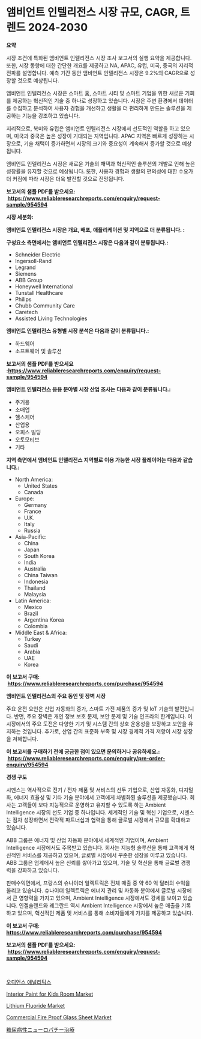 <p><h1>앰비언트 인텔리전스 시장 규모, CAGR, 트렌드 2024-2030</h1></p><p><strong>요약</strong></p>
<p><p>시장 조건에 특화된 앰비언트 인텔리전스 시장 조사 보고서의 실행 요약을 제공합니다. 또한, 시장 동향에 대한 간단한 개요를 제공하고 NA, APAC, 유럽, 미국, 중국의 지리적 전파를 설명합니다. 예측 기간 동안 앰비언트 인텔리전스 시장은 9.2%의 CAGR으로 성장할 것으로 예상됩니다.</p><p>앰비언트 인텔리전스 시장은 스마트 홈, 스마트 시티 및 스마트 기업을 위한 새로운 기회를 제공하는 혁신적인 기술 중 하나로 성장하고 있습니다. 시장은 주변 환경에서 데이터를 수집하고 분석하여 사용자 경험을 개선하고 생활을 더 편리하게 만드는 솔루션을 제공하는 기능을 강조하고 있습니다.</p><p>지리적으로, 북미와 유럽은 앰비언트 인텔리전스 시장에서 선도적인 역할을 하고 있으며, 미국과 중국은 높은 성장이 기대되는 지역입니다. APAC 지역은 빠르게 성장하는 시장으로, 기술 채택이 증가하면서 시장의 크기와 중요성이 계속해서 증가할 것으로 예상됩니다.</p><p>앰비언트 인텔리전스 시장은 새로운 기술의 채택과 혁신적인 솔루션의 개발로 인해 높은 성장률을 유지할 것으로 예상됩니다. 또한, 사용자 경험과 생활의 편의성에 대한 수요가 더 커짐에 따라 시장은 더욱 발전할 것으로 전망됩니다.</p></p>
<p><strong>보고서의 샘플 PDF를 받으세요: &nbsp;<a href="https://www.reliableresearchreports.com/enquiry/request-sample/954594">https://www.reliableresearchreports.com/enquiry/request-sample/954594</a></strong></p>
<p><strong>시장 세분화:</strong></p>
<p><strong> 앰비언트 인텔리전스 시장은 개요, 배포, 애플리케이션 및 지역으로 더 분류됩니다. :</strong></p>
<p><strong>구성요소 측면에서는 앰비언트 인텔리전스 시장은 다음과 같이 분류됩니다.:</strong></p>
<p><ul><li>Schneider Electric</li><li>Ingersoll-Rand</li><li>Legrand</li><li>Siemens</li><li>ABB Group</li><li>Honeywell International</li><li>Tunstall Healthcare</li><li>Philips</li><li>Chubb Community Care</li><li>Caretech</li><li>Assisted Living Technologies</li></ul></p>
<p><strong> 앰비언트 인텔리전스 유형별 시장 분석은 다음과 같이 분류됩니다.:</strong></p>
<p><ul><li>하드웨어</li><li>소프트웨어 및 솔루션</li></ul></p>
<p><strong>보고서의 샘플 PDF를 받으세요 :<a href="https://www.reliableresearchreports.com/enquiry/request-sample/954594">https://www.reliableresearchreports.com/enquiry/request-sample/954594</a></strong></p>
<p><strong> 앰비언트 인텔리전스 응용 분야별 시장 산업 조사는 다음과 같이 분류됩니다.:</strong></p>
<p><ul><li>주거용</li><li>소매업</li><li>헬스케어</li><li>산업용</li><li>오피스 빌딩</li><li>오토모티브</li><li>기타</li></ul></p>
<p><strong>지역 측면에서 앰비언트 인텔리전스 지역별로 이용 가능한 시장 플레이어는 다음과 같습니다.:</strong></p>
<p><ul>
    <li>
        North America:
        <ul>
            <li>United States</li>
            <li>Canada</li>
        </ul>
    </li>
    <li>
        Europe:
        <ul>
            <li>Germany</li>
            <li>France</li>
            <li>U.K.</li>
            <li>Italy</li>
            <li>Russia</li>
        </ul>
    </li>
    <li>
        Asia-Pacific:
        <ul>
            <li>China</li>
            <li>Japan</li>
            <li>South Korea</li>
            <li>India</li>
            <li>Australia</li>
            <li>China Taiwan</li>
            <li>Indonesia</li>
            <li>Thailand</li>
            <li>Malaysia</li>
        </ul>
    </li>
    <li>
        Latin America:
        <ul>
            <li>Mexico</li>
            <li>Brazil</li>
            <li>Argentina Korea</li>
            <li>Colombia</li>
        </ul>
    </li>
    <li>
        Middle East & Africa:
        <ul>
            <li>Turkey</li>
            <li>Saudi</li>
            <li>Arabia</li>
            <li>UAE</li>
            <li>Korea</li>
        </ul>
    </li>
    </ul></p>
<p><strong>이 보고서 구매: &nbsp;<a href="https://www.reliableresearchreports.com/purchase/954594">https://www.reliableresearchreports.com/purchase/954594</a></strong></p>
<p><strong>앰비언트 인텔리전스의 주요 동인 및 장벽 시장</strong></p>
<p><p>주요 운전 요인은 산업 자동화의 증가, 스마트 가전 제품의 증가 및 IoT 기술의 발전입니다. 반면, 주요 장벽은 개인 정보 보호 문제, 보안 문제 및 기술 인프라의 한계입니다. 이 시장에서의 주요 도전은 다양한 기기 및 시스템 간의 상호 운용성을 보장하고 보안을 유지하는 것입니다. 추가로, 산업 간의 표준화 부족 및 시장 경제적 가격 저항이 시장 성장을 저해합니다.</p></p>
<p><strong>이 보고서를 구매하기 전에 궁금한 점이 있으면 문의하거나 공유하세요.: &nbsp;<a href="https://www.reliableresearchreports.com/enquiry/pre-order-enquiry/954594">https://www.reliableresearchreports.com/enquiry/pre-order-enquiry/954594</a></strong></p>
<p><strong>경쟁 구도</strong></p>
<p><p>시멘스는 역사적으로 전기 / 전자 제품 및 서비스의 선두 기업으로, 산업 자동화, 디지털화, 에너지 효율성 및 기타 기술 분야에서 고객에게 차별화된 솔루션을 제공했습니다. 회사는 고객들이 보다 지능적으로 운영하고 유지할 수 있도록 하는 Ambient Intelligence 시장의 선도 기업 중 하나입니다. 세계적인 기술 및 혁신 기업으로, 시멘스는 점차 성장하면서 전략적 파트너십과 협력을 통해 글로벌 시장에서 규모를 확대하고 있습니다.</p><p>ABB 그룹은 에너지 및 산업 자동화 분야에서 세계적인 기업이며, Ambient Intelligence 시장에서도 주목받고 있습니다. 회사는 지능형 솔루션을 통해 고객에게 혁신적인 서비스를 제공하고 있으며, 글로벌 시장에서 꾸준한 성장을 이루고 있습니다. ABB 그룹은 업계에서 높은 신뢰를 쌓아가고 있으며, 기술 및 혁신을 통해 글로벌 경쟁력을 강화하고 있습니다.</p><p>판매수익면에서, 프랑스의 슈나이더 일렉트릭은 전체 매출 중 약 60 억 달러의 수익을 올리고 있습니다. 슈나이더 일렉트릭은 에너지 관리 및 자동화 분야에서 글로벌 시장에서 큰 영향력을 가지고 있으며, Ambient Intelligence 시장에서도 강세를 보이고 있습니다. 인겔솔랜드와 레그란드 역시 Ambient Intelligence 시장에서 높은 매출을 기록하고 있으며, 혁신적인 제품 및 서비스를 통해 소비자들에게 가치를 제공하고 있습니다.</p></p>
<p><strong>이 보고서 구매: &nbsp; <a href="https://www.reliableresearchreports.com/purchase/954594">https://www.reliableresearchreports.com/purchase/954594</a></strong></p>
<p><strong>보고서의 샘플 PDF를 받으세요: &nbsp;<a href="https://www.reliableresearchreports.com/enquiry/request-sample/954594">https://www.reliableresearchreports.com/enquiry/request-sample/954594</a></strong><strong></strong></p>
<p>&nbsp;</p>
<p><p><a href="https://github.com/vs2869dizt0/Market-Research-Report-List-1/blob/main/2857083185225.md">오디언스 애널리틱스</a></p><p><a href="https://issuu.com/reportprime-2/docs/interior-paint-for-kids-room-market-size-2030.pptx">Interior Paint for Kids Room Market</a></p><p><a href="https://view.publitas.com/reportprime-1/lithium-fluoride-market-offer-valuable-insights-into-market-size-market-share-market-trends-and-projections-spanning-from-2024-to-2031/">Lithium Fluoride Market</a></p><p><a href="https://lydian-appliance-61d.notion.site/Commercial-Fire-Proof-Glass-Sheet-Market-Research-Report-The-Key-To-Successful-Business-Strategy-Fo-c035186bc4944f1597f49163b4bce5f5">Commercial Fire Proof Glass Sheet Market</a></p><p><a href="https://github.com/oqoeusbvpadwjs08/Market-Research-Report-List-1/blob/main/4004799185280.md">糖尿病性ニューロパチー治療</a></p></p>
